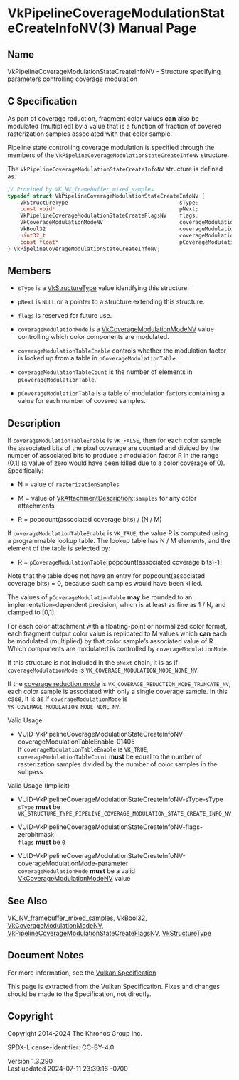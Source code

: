 # VkPipelineCoverageModulationStateCreateInfoNV(3) Manual Page

## Name

VkPipelineCoverageModulationStateCreateInfoNV - Structure specifying
parameters controlling coverage modulation



## <a href="#_c_specification" class="anchor"></a>C Specification

As part of coverage reduction, fragment color values **can** also be
modulated (multiplied) by a value that is a function of fraction of
covered rasterization samples associated with that color sample.

Pipeline state controlling coverage modulation is specified through the
members of the `VkPipelineCoverageModulationStateCreateInfoNV`
structure.

The `VkPipelineCoverageModulationStateCreateInfoNV` structure is defined
as:

``` c
// Provided by VK_NV_framebuffer_mixed_samples
typedef struct VkPipelineCoverageModulationStateCreateInfoNV {
    VkStructureType                                   sType;
    const void*                                       pNext;
    VkPipelineCoverageModulationStateCreateFlagsNV    flags;
    VkCoverageModulationModeNV                        coverageModulationMode;
    VkBool32                                          coverageModulationTableEnable;
    uint32_t                                          coverageModulationTableCount;
    const float*                                      pCoverageModulationTable;
} VkPipelineCoverageModulationStateCreateInfoNV;
```

## <a href="#_members" class="anchor"></a>Members

- `sType` is a [VkStructureType](https://registry.khronos.org/vulkan/specs/1.3-extensions/man/html/VkStructureType.html) value identifying
  this structure.

- `pNext` is `NULL` or a pointer to a structure extending this
  structure.

- `flags` is reserved for future use.

- `coverageModulationMode` is a
  [VkCoverageModulationModeNV](https://registry.khronos.org/vulkan/specs/1.3-extensions/man/html/VkCoverageModulationModeNV.html) value
  controlling which color components are modulated.

- `coverageModulationTableEnable` controls whether the modulation factor
  is looked up from a table in `pCoverageModulationTable`.

- `coverageModulationTableCount` is the number of elements in
  `pCoverageModulationTable`.

- `pCoverageModulationTable` is a table of modulation factors containing
  a value for each number of covered samples.

## <a href="#_description" class="anchor"></a>Description

If `coverageModulationTableEnable` is `VK_FALSE`, then for each color
sample the associated bits of the pixel coverage are counted and divided
by the number of associated bits to produce a modulation factor R in the
range (0,1\] (a value of zero would have been killed due to a color
coverage of 0). Specifically:

- N = value of `rasterizationSamples`

- M = value of
  [VkAttachmentDescription](https://registry.khronos.org/vulkan/specs/1.3-extensions/man/html/VkAttachmentDescription.html)::`samples` for
  any color attachments

- R = popcount(associated coverage bits) / (N / M)

If `coverageModulationTableEnable` is `VK_TRUE`, the value R is computed
using a programmable lookup table. The lookup table has N / M elements,
and the element of the table is selected by:

- R = `pCoverageModulationTable`\[popcount(associated coverage bits)-1\]

Note that the table does not have an entry for popcount(associated
coverage bits) = 0, because such samples would have been killed.

The values of `pCoverageModulationTable` **may** be rounded to an
implementation-dependent precision, which is at least as fine as 1 / N,
and clamped to \[0,1\].

For each color attachment with a floating-point or normalized color
format, each fragment output color value is replicated to M values which
**can** each be modulated (multiplied) by that color sample’s associated
value of R. Which components are modulated is controlled by
`coverageModulationMode`.

If this structure is not included in the `pNext` chain, it is as if
`coverageModulationMode` is `VK_COVERAGE_MODULATION_MODE_NONE_NV`.

If the <a
href="https://registry.khronos.org/vulkan/specs/1.3-extensions/html/vkspec.html#fragops-coverage-reduction"
target="_blank" rel="noopener">coverage reduction mode</a> is
`VK_COVERAGE_REDUCTION_MODE_TRUNCATE_NV`, each color sample is
associated with only a single coverage sample. In this case, it is as if
`coverageModulationMode` is `VK_COVERAGE_MODULATION_MODE_NONE_NV`.

Valid Usage

- <a
  href="#VUID-VkPipelineCoverageModulationStateCreateInfoNV-coverageModulationTableEnable-01405"
  id="VUID-VkPipelineCoverageModulationStateCreateInfoNV-coverageModulationTableEnable-01405"></a>
  VUID-VkPipelineCoverageModulationStateCreateInfoNV-coverageModulationTableEnable-01405  
  If `coverageModulationTableEnable` is `VK_TRUE`,
  `coverageModulationTableCount` **must** be equal to the number of
  rasterization samples divided by the number of color samples in the
  subpass

Valid Usage (Implicit)

- <a
  href="#VUID-VkPipelineCoverageModulationStateCreateInfoNV-sType-sType"
  id="VUID-VkPipelineCoverageModulationStateCreateInfoNV-sType-sType"></a>
  VUID-VkPipelineCoverageModulationStateCreateInfoNV-sType-sType  
  `sType` **must** be
  `VK_STRUCTURE_TYPE_PIPELINE_COVERAGE_MODULATION_STATE_CREATE_INFO_NV`

- <a
  href="#VUID-VkPipelineCoverageModulationStateCreateInfoNV-flags-zerobitmask"
  id="VUID-VkPipelineCoverageModulationStateCreateInfoNV-flags-zerobitmask"></a>
  VUID-VkPipelineCoverageModulationStateCreateInfoNV-flags-zerobitmask  
  `flags` **must** be `0`

- <a
  href="#VUID-VkPipelineCoverageModulationStateCreateInfoNV-coverageModulationMode-parameter"
  id="VUID-VkPipelineCoverageModulationStateCreateInfoNV-coverageModulationMode-parameter"></a>
  VUID-VkPipelineCoverageModulationStateCreateInfoNV-coverageModulationMode-parameter  
  `coverageModulationMode` **must** be a valid
  [VkCoverageModulationModeNV](https://registry.khronos.org/vulkan/specs/1.3-extensions/man/html/VkCoverageModulationModeNV.html) value

## <a href="#_see_also" class="anchor"></a>See Also

[VK_NV_framebuffer_mixed_samples](https://registry.khronos.org/vulkan/specs/1.3-extensions/man/html/VK_NV_framebuffer_mixed_samples.html),
[VkBool32](https://registry.khronos.org/vulkan/specs/1.3-extensions/man/html/VkBool32.html),
[VkCoverageModulationModeNV](https://registry.khronos.org/vulkan/specs/1.3-extensions/man/html/VkCoverageModulationModeNV.html),
[VkPipelineCoverageModulationStateCreateFlagsNV](https://registry.khronos.org/vulkan/specs/1.3-extensions/man/html/VkPipelineCoverageModulationStateCreateFlagsNV.html),
[VkStructureType](https://registry.khronos.org/vulkan/specs/1.3-extensions/man/html/VkStructureType.html)

## <a href="#_document_notes" class="anchor"></a>Document Notes

For more information, see the <a
href="https://registry.khronos.org/vulkan/specs/1.3-extensions/html/vkspec.html#VkPipelineCoverageModulationStateCreateInfoNV"
target="_blank" rel="noopener">Vulkan Specification</a>

This page is extracted from the Vulkan Specification. Fixes and changes
should be made to the Specification, not directly.

## <a href="#_copyright" class="anchor"></a>Copyright

Copyright 2014-2024 The Khronos Group Inc.

SPDX-License-Identifier: CC-BY-4.0

Version 1.3.290  
Last updated 2024-07-11 23:39:16 -0700
